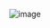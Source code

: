 ![image](https://github.com/RoxanaTeodora/Goal-React-App/assets/142969879/5934416e-734c-4cc2-a545-a83b483d5356)

